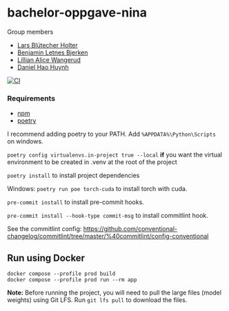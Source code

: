 # bachelor-oppgave-nina

Group members
* [Lars Blütecher Holter](https://github.com/Firemines)
* [Benjamin Letnes Bjerken](https://github.com/beuss-git)
* [Lillian Alice Wangerud](https://github.com/Lilliaaw)
* [Daniel Hao Huynh](https://github.com/Mystodan)

[![CI][ci-badge]][ci]

[ci-badge]: https://github.com/beuss-git/bachelor-oppgave-nina/actions/workflows/code-quality.yml/badge.svg
[ci]: https://github.com/beuss-git/bachelor-oppgave-nina/actions/workflows/code-quality.yml

### Requirements
- [npm](https://docs.npmjs.com/downloading-and-installing-node-js-and-npm)
- [poetry](https://python-poetry.org/docs/#insntalling-with-the-official-installer)


I recommend adding poetry to your PATH.
Add `%APPDATA%\Python\Scripts` on windows.

`poetry config virtualenvs.in-project true --local` **if** you want the virtual environment to be created in .venv at the root of the project

`poetry install` to install project dependencies

Windows: `poetry run poe torch-cuda` to install torch with cuda.

`pre-commit install` to install pre-commit hooks.

`pre-commit install --hook-type commit-msg` to install commitlint hook.


See the commitlint config:
https://github.com/conventional-changelog/commitlint/tree/master/%40commitlint/config-conventional

## Run using Docker

```
docker compose --profile prod build
docker compose --profile prod run --rm app
```

**Note:** Before running the project, you will need to pull the large files (model weights) using Git LFS. Run `git lfs pull` to download the files.
